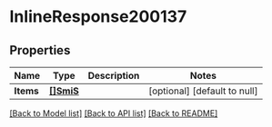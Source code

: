 # InlineResponse200137

## Properties
Name | Type | Description | Notes
------------ | ------------- | ------------- | -------------
**Items** | [**[]SmiS**](SMI-S.md) |  | [optional] [default to null]

[[Back to Model list]](../README.md#documentation-for-models) [[Back to API list]](../README.md#documentation-for-api-endpoints) [[Back to README]](../README.md)

